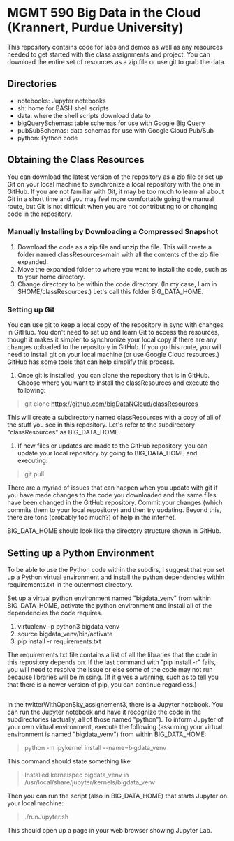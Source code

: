 # MGMT 590 Big Data in the Cloud (Krannert, Purdue University)

This repository contains code for labs and demos as well as any resources needed to get started with the class assignments and project.
You can download the entire set of resources as a zip file or use git to grab the data. 

## Directories
* notebooks: Jupyter notebooks
* sh: home for BASH shell scripts 
* data: where the shell scripts download data to
* bigQuerySchemas: table schemas for use with Google Big Query
* pubSubSchemas: data schemas for use with Google Cloud Pub/Sub
* python: Python code

## Obtaining the Class Resources
You can download the latest version of the repository as a zip file or set up Git on your local machine to synchronize a local repository with the one in GitHub. If you are not familiar with Git, it may be too much to learn all about Git in a short time and you may feel more comfortable going the manual route, but Git is not difficult when you are not contributing to or changing code in the repository.

### Manually Installing by Downloading a Compressed Snapshot
1. Download the code as a zip file and unzip the file. This will create a folder named classResources-main with all the contents of the zip file expanded.
1. Move the expanded folder to where you want to install the code, such as to your home directory.
1. Change directory to be within the code directory. (In my case, I am in $HOME/classResources.) Let's call this folder BIG_DATA_HOME.

### Setting up Git
You can use git to keep a local copy of the repository in sync with changes in GitHub. You don't need to set up and learn Git to access the resources, though it makes it simpler to synchronize your local copy if there are any changes uploaded to the repository in GitHub.
If you go this route, you will need to install git on your local machine (or use Google Cloud resources.) GitHub has some tools that can help simplify this process.
1. Once git is installed, you can clone the repository that is in GitHub. Choose where you want to install the classResources and execute the following:
> git clone https://github.com/bigDataNCloud/classResources

This will create a subdirectory named classResources with a copy of all of the stuff you see in this repository. Let's refer to the subdirectory "classResources" as BIG_DATA_HOME.

1. If new files or updates are made to the GitHub repository, you can update your local repository by going to BIG_DATA_HOME and executing:
> git pull

There are a myriad of issues that can happen when you update with git if you have made changes to the code you downloaded and the same files have been changed in the GitHub repository. Commit your changes (which commits them to your local repository) and then try updating. Beyond this, there are tons (probably too much?) of help in the internet.

BIG_DATA_HOME should look like the directory structure shown in GitHub.

## Setting up a Python Environment
To be able to use the Python code within the subdirs, I suggest that you set up a Python virtual environment and install the python dependencies within requirements.txt in the outermost directory. 

Set up a virtual python environment named "bigdata_venv" from within BIG_DATA_HOME, activate the python environment and install all of the dependencies the code requires.
1. virtualenv -p python3 bigdata_venv
1. source bigdata_venv/bin/activate
1. pip install -r requirements.txt

The requirements.txt file contains a list of all the libraries that the code in this repository depends on. If the last command with "pip install -r" fails, you will need to resolve the issue or else some of the code may not run because libraries will be missing. (If it gives a warning, such as to tell you that there is a newer version of pip, you can continue regardless.)

## 
In the twitterWithOpenSky_assignement3, there is a Jupyter notebook. You can run the Jupyter notebook and have it recognize the code in the subdirectories (actually, all of those named "python").
To inform Jupyter of your own virtual environment, execute the following (assuming your virtual environment is named "bigdata_venv") from within BIG_DATA_HOME:
> python -m ipykernel install --name=bigdata_venv

This command should state something like:
> Installed kernelspec bigdata_venv in /usr/local/share/jupyter/kernels/bigdata_venv

Then you can run the script (also in BIG_DATA_HOME) that starts Jupyter on your local machine:
> ./runJupyter.sh

This should open up a page in your web browser showing Jupyter Lab.
